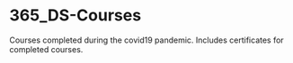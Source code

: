 # 365_DS-Courses
Courses completed  during the covid19 pandemic. Includes certificates for completed courses. 

